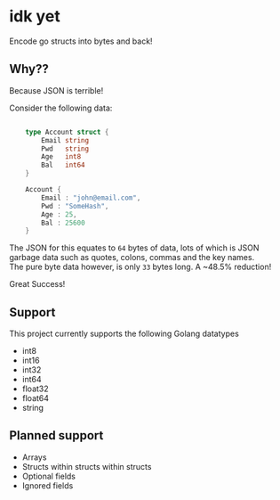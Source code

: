 # idk yet

Encode go structs into bytes and back!

## Why??
Because JSON is terrible!

Consider the following data:
```go

    type Account struct {
    	Email string
    	Pwd   string
    	Age   int8
    	Bal   int64
    }

    Account {
        Email : "john@email.com",
        Pwd : "SomeHash",
        Age : 25,
        Bal : 25600
    }

```

The JSON for this equates to `64` bytes of data, lots of which is JSON garbage data such as quotes, colons, commas and the key names.  
The pure byte data however, is only `33` bytes long. A ~48.5% reduction!

Great Success!

## Support

This project currently supports the following Golang datatypes
- int8
- int16
- int32
- int64
- float32
- float64
- string

## Planned support

- Arrays
- Structs within structs within structs
- Optional fields
- Ignored fields

